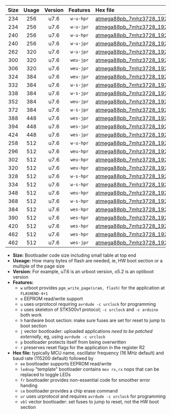 |Size|Usage|Version|Features|Hex file|
|:-:|:-:|:-:|:-:|:--|
|234|256|u7.6|`w-u-hpr`|[atmega88pb_7mhz3728_19200bps_ur.hex](https://raw.githubusercontent.com/stefanrueger/urboot/main//atmega88pb_7mhz3728_19200bps_ur.hex)|
|234|256|u7.6|`w-u-jpr`|[atmega88pb_7mhz3728_19200bps_ur_vbl.hex](https://raw.githubusercontent.com/stefanrueger/urboot/main//atmega88pb_7mhz3728_19200bps_ur_vbl.hex)|
|240|256|u7.6|`w-u-hpr`|[atmega88pb_7mhz3728_19200bps_lednop_ur.hex](https://raw.githubusercontent.com/stefanrueger/urboot/main//atmega88pb_7mhz3728_19200bps_lednop_ur.hex)|
|240|256|u7.6|`w-u-jpr`|[atmega88pb_7mhz3728_19200bps_lednop_ur_vbl.hex](https://raw.githubusercontent.com/stefanrueger/urboot/main//atmega88pb_7mhz3728_19200bps_lednop_ur_vbl.hex)|
|262|320|u7.6|`w-u-jpr`|[atmega88pb_7mhz3728_19200bps_lednop_fr_ur_vbl.hex](https://raw.githubusercontent.com/stefanrueger/urboot/main//atmega88pb_7mhz3728_19200bps_lednop_fr_ur_vbl.hex)|
|300|320|u7.6|`weu-jpr`|[atmega88pb_7mhz3728_19200bps_ee_ur_vbl.hex](https://raw.githubusercontent.com/stefanrueger/urboot/main//atmega88pb_7mhz3728_19200bps_ee_ur_vbl.hex)|
|306|320|u7.6|`weu-jpr`|[atmega88pb_7mhz3728_19200bps_ee_lednop_ur_vbl.hex](https://raw.githubusercontent.com/stefanrueger/urboot/main//atmega88pb_7mhz3728_19200bps_ee_lednop_ur_vbl.hex)|
|324|384|u7.6|`weu-jpr`|[atmega88pb_7mhz3728_19200bps_ee_lednop_fr_ur_vbl.hex](https://raw.githubusercontent.com/stefanrueger/urboot/main//atmega88pb_7mhz3728_19200bps_ee_lednop_fr_ur_vbl.hex)|
|332|384|u7.6|`w-s-jpr`|[atmega88pb_7mhz3728_19200bps_vbl.hex](https://raw.githubusercontent.com/stefanrueger/urboot/main//atmega88pb_7mhz3728_19200bps_vbl.hex)|
|338|384|u7.6|`w-s-jpr`|[atmega88pb_7mhz3728_19200bps_lednop_vbl.hex](https://raw.githubusercontent.com/stefanrueger/urboot/main//atmega88pb_7mhz3728_19200bps_lednop_vbl.hex)|
|352|384|u7.6|`weu-jpr`|[atmega88pb_7mhz3728_19200bps_ee_lednop_fr_ce_ur_vbl.hex](https://raw.githubusercontent.com/stefanrueger/urboot/main//atmega88pb_7mhz3728_19200bps_ee_lednop_fr_ce_ur_vbl.hex)|
|372|384|u7.6|`w-s-jpr`|[atmega88pb_7mhz3728_19200bps_lednop_fr_vbl.hex](https://raw.githubusercontent.com/stefanrueger/urboot/main//atmega88pb_7mhz3728_19200bps_lednop_fr_vbl.hex)|
|388|448|u7.6|`wes-jpr`|[atmega88pb_7mhz3728_19200bps_ee_vbl.hex](https://raw.githubusercontent.com/stefanrueger/urboot/main//atmega88pb_7mhz3728_19200bps_ee_vbl.hex)|
|394|448|u7.6|`wes-jpr`|[atmega88pb_7mhz3728_19200bps_ee_lednop_vbl.hex](https://raw.githubusercontent.com/stefanrueger/urboot/main//atmega88pb_7mhz3728_19200bps_ee_lednop_vbl.hex)|
|424|448|u7.6|`wes-jpr`|[atmega88pb_7mhz3728_19200bps_ee_lednop_fr_vbl.hex](https://raw.githubusercontent.com/stefanrueger/urboot/main//atmega88pb_7mhz3728_19200bps_ee_lednop_fr_vbl.hex)|
|258|512|u7.6|`w-u-hpr`|[atmega88pb_7mhz3728_19200bps_lednop_fr_ur.hex](https://raw.githubusercontent.com/stefanrueger/urboot/main//atmega88pb_7mhz3728_19200bps_lednop_fr_ur.hex)|
|296|512|u7.6|`weu-hpr`|[atmega88pb_7mhz3728_19200bps_ee_ur.hex](https://raw.githubusercontent.com/stefanrueger/urboot/main//atmega88pb_7mhz3728_19200bps_ee_ur.hex)|
|302|512|u7.6|`weu-hpr`|[atmega88pb_7mhz3728_19200bps_ee_lednop_ur.hex](https://raw.githubusercontent.com/stefanrueger/urboot/main//atmega88pb_7mhz3728_19200bps_ee_lednop_ur.hex)|
|320|512|u7.6|`weu-hpr`|[atmega88pb_7mhz3728_19200bps_ee_lednop_fr_ur.hex](https://raw.githubusercontent.com/stefanrueger/urboot/main//atmega88pb_7mhz3728_19200bps_ee_lednop_fr_ur.hex)|
|328|512|u7.6|`w-s-hpr`|[atmega88pb_7mhz3728_19200bps.hex](https://raw.githubusercontent.com/stefanrueger/urboot/main//atmega88pb_7mhz3728_19200bps.hex)|
|334|512|u7.6|`w-s-hpr`|[atmega88pb_7mhz3728_19200bps_lednop.hex](https://raw.githubusercontent.com/stefanrueger/urboot/main//atmega88pb_7mhz3728_19200bps_lednop.hex)|
|348|512|u7.6|`weu-hpr`|[atmega88pb_7mhz3728_19200bps_ee_lednop_fr_ce_ur.hex](https://raw.githubusercontent.com/stefanrueger/urboot/main//atmega88pb_7mhz3728_19200bps_ee_lednop_fr_ce_ur.hex)|
|368|512|u7.6|`w-s-hpr`|[atmega88pb_7mhz3728_19200bps_lednop_fr.hex](https://raw.githubusercontent.com/stefanrueger/urboot/main//atmega88pb_7mhz3728_19200bps_lednop_fr.hex)|
|384|512|u7.6|`wes-hpr`|[atmega88pb_7mhz3728_19200bps_ee.hex](https://raw.githubusercontent.com/stefanrueger/urboot/main//atmega88pb_7mhz3728_19200bps_ee.hex)|
|390|512|u7.6|`wes-hpr`|[atmega88pb_7mhz3728_19200bps_ee_lednop.hex](https://raw.githubusercontent.com/stefanrueger/urboot/main//atmega88pb_7mhz3728_19200bps_ee_lednop.hex)|
|420|512|u7.6|`wes-hpr`|[atmega88pb_7mhz3728_19200bps_ee_lednop_fr.hex](https://raw.githubusercontent.com/stefanrueger/urboot/main//atmega88pb_7mhz3728_19200bps_ee_lednop_fr.hex)|
|462|512|u7.6|`wes-hpr`|[atmega88pb_7mhz3728_19200bps_ee_lednop_fr_ce.hex](https://raw.githubusercontent.com/stefanrueger/urboot/main//atmega88pb_7mhz3728_19200bps_ee_lednop_fr_ce.hex)|
|462|512|u7.6|`wes-jpr`|[atmega88pb_7mhz3728_19200bps_ee_lednop_fr_ce_vbl.hex](https://raw.githubusercontent.com/stefanrueger/urboot/main//atmega88pb_7mhz3728_19200bps_ee_lednop_fr_ce_vbl.hex)|

- **Size:** Bootloader code size including small table at top end
- **Useage:** How many bytes of flash are needed, ie, HW boot section or a multiple of the page size
- **Version:** For example, u7.6 is an urboot version, o5.2 is an optiboot version
- **Features:**
  + `w` urboot provides `pgm_write_page(sram, flash)` for the application at `FLASHEND-4+1`
  + `e` EEPROM read/write support
  + `u` uses urprotocol requiring `avrdude -c urclock` for programming
  + `s` uses skeleton of STK500v1 protocol; `-c urclock` and `-c arduino` both work
  + `h` hardware boot section: make sure fuses are set for reset to jump to boot section
  + `j` vector bootloader: uploaded applications *need to be patched externally*, eg, using `avrdude -c urclock`
  + `p` bootloader protects itself from being overwritten
  + `r` preserves reset flags for the application in the register R2
- **Hex file:** typically MCU name, oscillator frequency (16 MHz default) and baud rate (115200 default) followed by
  + `ee` bootloader supports EEPROM read/write
  + `lednop` "template" bootloader contains `mov rx,rx` nops that can be replaced to toggle LEDs
  + `fr` bootloader provides non-essential code for smoother error handing
  + `ce` bootloader provides a chip erase command
  + `ur` uses urprotocol and requires `avrdude -c urclock` for programming
  + `vbl` vector bootloader: set fuses to jump to reset, not the HW boot section
